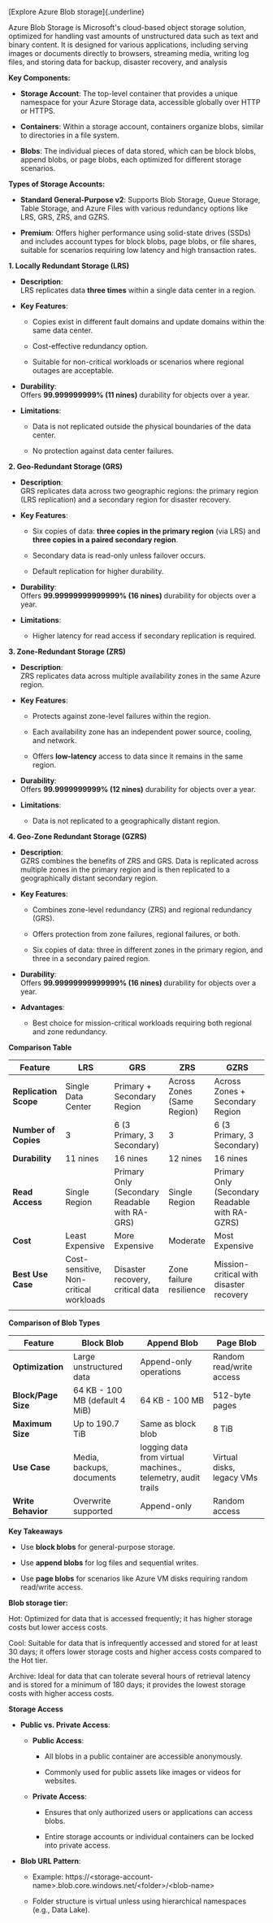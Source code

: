[Explore Azure Blob storage]{.underline}

Azure Blob Storage is Microsoft\'s cloud-based object storage solution,
optimized for handling vast amounts of unstructured data such as text
and binary content. It is designed for various applications, including
serving images or documents directly to browsers, streaming media,
writing log files, and storing data for backup, disaster recovery, and
analysis

**Key Components:**

- **Storage Account**: The top-level container that provides a unique
  namespace for your Azure Storage data, accessible globally over HTTP
  or HTTPS.

- **Containers**: Within a storage account, containers organize blobs,
  similar to directories in a file system.

- **Blobs**: The individual pieces of data stored, which can be block
  blobs, append blobs, or page blobs, each optimized for different
  storage scenarios.

**Types of Storage Accounts:**

- **Standard General-Purpose v2**: Supports Blob Storage, Queue Storage,
  Table Storage, and Azure Files with various redundancy options like
  LRS, GRS, ZRS, and GZRS.

- **Premium**: Offers higher performance using solid-state drives (SSDs)
  and includes account types for block blobs, page blobs, or file
  shares, suitable for scenarios requiring low latency and high
  transaction rates.

**1. Locally Redundant Storage (LRS)**

- **Description**:  
  LRS replicates data **three times** within a single data center in a
  region.

- **Key Features**:

  - Copies exist in different fault domains and update domains within
    the same data center.

  - Cost-effective redundancy option.

  - Suitable for non-critical workloads or scenarios where regional
    outages are acceptable.

- **Durability**:  
  Offers **99.999999999% (11 nines)** durability for objects over a
  year.

- **Limitations**:

  - Data is not replicated outside the physical boundaries of the data
    center.

  - No protection against data center failures.

**2. Geo-Redundant Storage (GRS)**

- **Description**:  
  GRS replicates data across two geographic regions: the primary region
  (LRS replication) and a secondary region for disaster recovery.

- **Key Features**:

  - Six copies of data: **three copies in the primary region** (via LRS)
    and **three copies in a paired secondary region**.

  - Secondary data is read-only unless failover occurs.

  - Default replication for higher durability.

- **Durability**:  
  Offers **99.99999999999999% (16 nines)** durability for objects over a
  year.

- **Limitations**:

  - Higher latency for read access if secondary replication is required.

**3. Zone-Redundant Storage (ZRS)**

- **Description**:  
  ZRS replicates data across multiple availability zones in the same
  Azure region.

- **Key Features**:

  - Protects against zone-level failures within the region.

  - Each availability zone has an independent power source, cooling, and
    network.

  - Offers **low-latency** access to data since it remains in the same
    region.

- **Durability**:  
  Offers **99.9999999999% (12 nines)** durability for objects over a
  year.

- **Limitations**:

  - Data is not replicated to a geographically distant region.

**4. Geo-Zone Redundant Storage (GZRS)**

- **Description**:  
  GZRS combines the benefits of ZRS and GRS. Data is replicated across
  multiple zones in the primary region and is then replicated to a
  geographically distant secondary region.

- **Key Features**:

  - Combines zone-level redundancy (ZRS) and regional redundancy (GRS).

  - Offers protection from zone failures, regional failures, or both.

  - Six copies of data: three in different zones in the primary region,
    and three in a secondary paired region.

- **Durability**:  
  Offers **99.99999999999999% (16 nines)** durability for objects over a
  year.

- **Advantages**:

  - Best choice for mission-critical workloads requiring both regional
    and zone redundancy.

**Comparison Table**

| **Feature**           | **LRS**                                | **GRS**                                       | **ZRS**                    | **GZRS**                                       |
|-----------------------|----------------------------------------|-----------------------------------------------|----------------------------|------------------------------------------------|
| **Replication Scope** | Single Data Center                     | Primary + Secondary Region                    | Across Zones (Same Region) | Across Zones + Secondary Region                |
| **Number of Copies**  | 3                                      | 6 (3 Primary, 3 Secondary)                    | 3                          | 6 (3 Primary, 3 Secondary)                     |
| **Durability**        | 11 nines                               | 16 nines                                      | 12 nines                   | 16 nines                                       |
| **Read Access**       | Single Region                          | Primary Only (Secondary Readable with RA-GRS) | Single Region              | Primary Only (Secondary Readable with RA-GZRS) |
| **Cost**              | Least Expensive                        | More Expensive                                | Moderate                   | Most Expensive                                 |
| **Best Use Case**     | Cost-sensitive, Non-critical workloads | Disaster recovery, critical data              | Zone failure resilience    | Mission-critical with disaster recovery        |
|                       |                                        |                                               |                            |                                                |

**Comparison of Blob Types**

| **Feature**         | **Block Blob**                 | **Append Blob**                                              | **Page Blob**             |
|---------------------|--------------------------------|--------------------------------------------------------------|---------------------------|
| **Optimization**    | Large unstructured data        | Append-only operations                                       | Random read/write access  |
| **Block/Page Size** | 64 KB - 100 MB (default 4 MiB) | 64 KB - 100 MB                                               | 512-byte pages            |
| **Maximum Size**    | Up to 190.7 TiB                | Same as block blob                                           | 8 TiB                     |
| **Use Case**        | Media, backups, documents      | logging data from virtual machines., telemetry, audit trails | Virtual disks, legacy VMs |
| **Write Behavior**  | Overwrite supported            | Append-only                                                  | Random access             |

**Key Takeaways**

- Use **block blobs** for general-purpose storage.

- Use **append blobs** for log files and sequential writes.

- Use **page blobs** for scenarios like Azure VM disks requiring random
  read/write access.

**Blob storage tier:**

Hot: Optimized for data that is accessed frequently; it has higher
storage costs but lower access costs.

Cool: Suitable for data that is infrequently accessed and stored for at
least 30 days; it offers lower storage costs and higher access costs
compared to the Hot tier.

Archive: Ideal for data that can tolerate several hours of retrieval
latency and is stored for a minimum of 180 days; it provides the lowest
storage costs with higher access costs.

**Storage Access**

- **Public vs. Private Access**:

  - **Public Access**:

    - All blobs in a public container are accessible anonymously.

    - Commonly used for public assets like images or videos for
      websites.

  - **Private Access**:

    - Ensures that only authorized users or applications can access
      blobs.

    - Entire storage accounts or individual containers can be locked
      into private access.

- **Blob URL Pattern**:

  - Example:
    https://\<storage-account-name\>.blob.core.windows.net/\<folder\>/\<blob-name\>

  - Folder structure is virtual unless using hierarchical namespaces
    (e.g., Data Lake).
